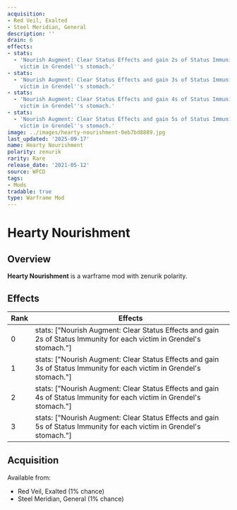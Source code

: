 ```yaml
---
acquisition:
- Red Veil, Exalted
- Steel Meridian, General
description: ''
drain: 6
effects:
- stats:
  - 'Nourish Augment: Clear Status Effects and gain 2s of Status Immunity for each
    victim in Grendel''s stomach.'
- stats:
  - 'Nourish Augment: Clear Status Effects and gain 3s of Status Immunity for each
    victim in Grendel''s stomach.'
- stats:
  - 'Nourish Augment: Clear Status Effects and gain 4s of Status Immunity for each
    victim in Grendel''s stomach.'
- stats:
  - 'Nourish Augment: Clear Status Effects and gain 5s of Status Immunity for each
    victim in Grendel''s stomach.'
image: ../images/hearty-nourishment-0eb7bd8889.jpg
last_updated: '2025-09-17'
name: Hearty Nourishment
polarity: zenurik
rarity: Rare
release_date: '2021-05-12'
source: WFCD
tags:
- Mods
tradable: true
type: Warframe Mod
---
```


# Hearty Nourishment

## Overview

**Hearty Nourishment** is a warframe mod with zenurik polarity.

## Effects

| Rank | Effects |
|------|----------|
| 0 | stats: ["Nourish Augment: Clear Status Effects and gain 2s of Status Immunity for each victim in Grendel's stomach."] |
| 1 | stats: ["Nourish Augment: Clear Status Effects and gain 3s of Status Immunity for each victim in Grendel's stomach."] |
| 2 | stats: ["Nourish Augment: Clear Status Effects and gain 4s of Status Immunity for each victim in Grendel's stomach."] |
| 3 | stats: ["Nourish Augment: Clear Status Effects and gain 5s of Status Immunity for each victim in Grendel's stomach."] |

## Acquisition

Available from:
- Red Veil, Exalted (1% chance)
- Steel Meridian, General (1% chance)

